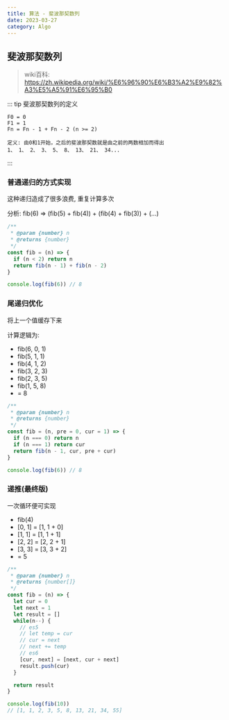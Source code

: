 ```yaml
---
title: 算法 - 斐波那契数列
date: 2023-03-27
category: Algo
---
```


## 斐波那契数列

> wiki百科: <https://zh.wikipedia.org/wiki/%E6%96%90%E6%B3%A2%E9%82%A3%E5%A5%91%E6%95%B0>

::: tip 斐波那契数列的定义

```
F0 = 0
F1 = 1
Fn = Fn - 1 + Fn - 2 (n >= 2)

定义: 由0和1开始，之后的斐波那契数就是由之前的两数相加而得出
1、 1、 2、 3、 5、 8、 13、 21、 34...
```

:::

### 普通递归的方式实现

这种递归造成了很多浪费, 重复计算多次

分析: fib(6) =>
  (fib(5) + fib(4)) + (fib(4) + fib(3)) + (...)

```js
/**
 * @param {number} n 
 * @returns {number}
 */
const fib = (n) => {
  if (n < 2) return n
  return fib(n - 1) + fib(n - 2)
}

console.log(fib(6)) // 8
```

### 尾递归优化

将上一个值缓存下来

计算逻辑为:

- fib(6, 0, 1)
- fib(5, 1, 1)
- fib(4, 1, 2)
- fib(3, 2, 3)
- fib(2, 3, 5)
- fib(1, 5, 8)
- = 8

```js
/**
 * @param {number} n 
 * @returns {number}
 */
const fib = (n, pre = 0, cur = 1) => {
  if (n === 0) return n
  if (n === 1) return cur
  return fib(n - 1, cur, pre + cur)
}

console.log(fib(6)) // 8
```

### 递推(最终版)

一次循环便可实现

- fib(4)
- [0, 1] = [1, 1 + 0]
- [1, 1] = [1, 1 + 1]
- [2, 2] = [2, 2 + 1]
- [3, 3] = [3, 3 + 2]
- = 5
```js
/**
 * @param {number} n 
 * @returns {number[]}
 */
const fib = (n) => {
  let cur = 0
  let next = 1
  let result = []
  while(n--) {
    // es5
    // let temp = cur
    // cur = next
    // next += temp
    // es6
    [cur, next] = [next, cur + next]
    result.push(cur)
  }

  return result
}

console.log(fib(10))
// [1, 1, 2, 3, 5, 8, 13, 21, 34, 55]
```

